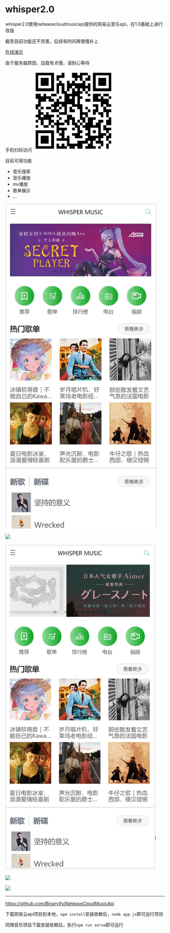# whisper2.0

whisper2.0使用neteasecloudmusicapi提供的网易云音乐api，在1.0基础上进行改版

截至目前功能还不完善，后续有时间再慢慢补上

[在线演示](http://118.193.37.162/whisper/index.html)

由于服务器原因，加载有点慢，请耐心等待


手机扫码访问 ![](./1625558804.png)



目前可用功能

- 音乐搜索
- 音乐播放
- mv播放
- 歌单展示
- ...

![](./fef.gif)

![](./rrf.gif)

![](./wdwa.gif)

![](./cdo.gif)

![](./gth.gif)

------------------------------------------------------------------------------------------------
https://github.com/Binaryify/NeteaseCloudMusicApi

下载网易云api项目到本地，`npm install`安装依赖后，`node app.js`即可运行项目

同理音乐项目下载安装依赖后，执行`npm run serve`即可运行
